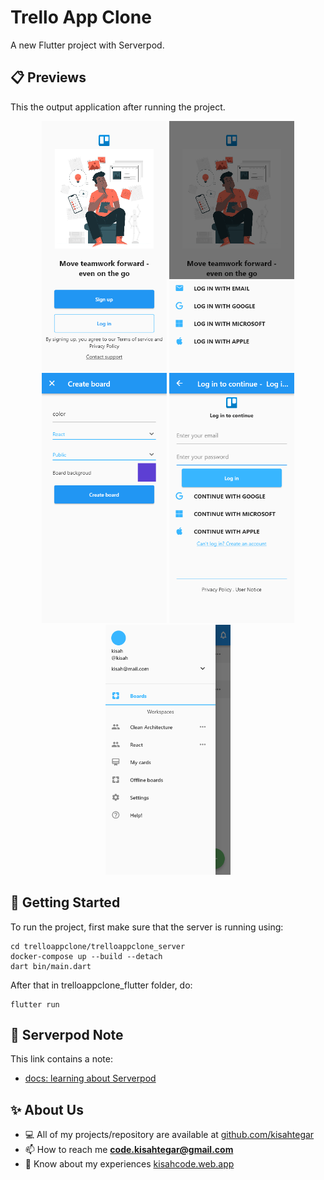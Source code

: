 # Trello App Clone

A new Flutter project with Serverpod.

## 📋 Previews
This the output application after running the project.
<p align="center">
  <img src="https://raw.githubusercontent.com/kisahtegar/trelloappclone/main/previews/flutter_01.png"  width="200" height="400"/>
  <img src="https://raw.githubusercontent.com/kisahtegar/trelloappclone/main/previews/flutter_02.png"  width="200" height="400"/>
  <img src="https://raw.githubusercontent.com/kisahtegar/trelloappclone/main/previews/flutter_03.png"  width="200" height="400"/>
  <img src="https://raw.githubusercontent.com/kisahtegar/trelloappclone/main/previews/flutter_04.png"  width="200" height="400"/>
  <img src="https://raw.githubusercontent.com/kisahtegar/trelloappclone/main/previews/flutter_05.png"  width="200" height="400"/>
</p>

## 🧪 Getting Started
To run the project, first make sure that the server is running using:

    cd trelloappclone/trelloappclone_server
    docker-compose up --build --detach
    dart bin/main.dart

After that in trelloappclone_flutter folder, do:

    flutter run

## 📝 Serverpod Note
This link contains a note:
- [docs: learning about Serverpod](https://docs.serverpod.dev)

## ✨ About Us
- 💻 All of my projects/repository are available at [github.com/kisahtegar](https://github.com/kisahtegar)
- 📫 How to reach me **code.kisahtegar@gmail.com**
- 📄 Know about my experiences [kisahcode.web.app](https://kisahcode.web.app)